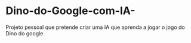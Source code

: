# Dino-do-Google-com-IA-
Projeto pessoal que pretende criar uma IA que aprenda a jogar o jogo do Dino do google
